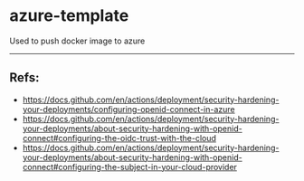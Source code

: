 # azure-template

Used to push docker image to azure

---
## Refs:
- https://docs.github.com/en/actions/deployment/security-hardening-your-deployments/configuring-openid-connect-in-azure
- https://docs.github.com/en/actions/deployment/security-hardening-your-deployments/about-security-hardening-with-openid-connect#configuring-the-oidc-trust-with-the-cloud
- https://docs.github.com/en/actions/deployment/security-hardening-your-deployments/about-security-hardening-with-openid-connect#configuring-the-subject-in-your-cloud-provider